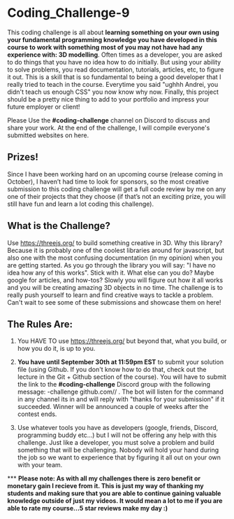 # Coding_Challenge-9

This coding challenge is all about **learning something on your own using your fundamental programming knowledge you have developed in this course to work with something most of you may not have had any experience with: 3D modelling**. Often times as a developer, you are asked to do things that you have no idea how to do initially. But using your ability to solve problems, you read documentation, tutorials, articles, etc, to figure it out. This is a skill that is so fundamental to being a good developer that I really tried to teach in the course. Everytime you said "ughhh Andrei, you didn't teach us enough CSS" you now know why now. Finally, this project should be a pretty nice thing to add to your portfolio and impress your future employer or client!

Please Use the **#coding-challenge** channel on Discord to discuss and share your work. At the end of the challenge, I will compile everyone's submitted websites on here.

## Prizes!
Since I have been working hard on an upcoming course (release coming in October), I haven’t had time to look for sponsors, so the most creative submission to this coding challenge will get a full code review by me on any one of their projects that they choose (if that’s not an exciting prize, you will still have fun and learn a lot coding this challenge).

## What is the Challenge?
Use https://threejs.org/ to build something creative in 3D. Why this library? Because it is probably one of the coolest libraries around for javascript, but also one with the most confusing documentation (in my opinion) when you are getting started. As you go through the library you will say: "I have no idea how any of this works". Stick with it. What else can you do? Maybe google for articles, and how-tos? Slowly you will figure out how it all works and you will be creating amazing 3D objects in no time. The challenge is to really push yourself to learn and find creative ways to tackle a problem. Can't wait to see some of these submissions and showcase them on here!

## The Rules Are:

1. You HAVE TO use https://threejs.org/ but beyond that, what you build, or how you do it, is up to you. 

2. **You have until September 30th at 11:59pm EST** to submit your solution file (using Github. If you don't know how to do that, check out the lecture in the Git + Github section of the course). You will have to submit the link to the **#coding-challenge** Discord group with the following message:  -challenge github.com/<username>/<repo> . The bot will listen for the command in any channel its in and will reply with "thanks for your submission" if it succeeded. Winner will be announced a couple of weeks after the contest ends.

3. Use whatever tools you have as developers (google, friends, Discord, programming buddy etc...) but I will not be offering any help with this challenge. Just like a developer, you must solve a problem and build something that will be challenging. Nobody will hold your hand during the job so we want to experience that by figuring it all out on your own with your team. 

*** **Please note: As with all my challenges there is zero benefit or monetary gain I recieve from it. This is just my way of thanking my students and making sure that you are able to continue gaining valuable knowledge outside of just my videos. It would mean a lot to me if you are able to rate my course...5 star reviews make my day :)**

